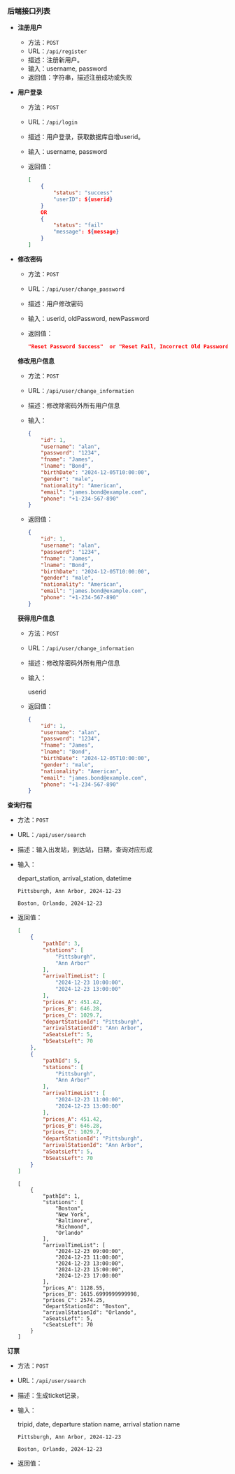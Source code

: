### 后端接口列表

- **注册用户**
  - 方法：`POST`
  - URL：`/api/register`
  - 描述：注册新用户。
  - 输入：username, password
  - 返回值：字符串，描述注册成功或失败
  
- **用户登录**
  
  - 方法：`POST`
  
  - URL：`/api/login`
  
  - 描述：用户登录，获取数据库自增userid。
  
  - 输入：username, password
  
  - 返回值：
  
    ```json
    [  
    	{
            "status": "success"
            "userID": ${userid}
        }
        OR
        {
            "status": "fail"
            "message": ${message}
        }
    ]
    ```
  
- **修改密码**
  
  - 方法：`POST`
  
  - URL：`/api/user/change_password`
  
  - 描述：用户修改密码
  
  - 输入：userid, oldPassword, newPassword 
  
  - 返回值：
  
    ```json
    "Reset Password Success"  or "Reset Fail, Incorrect Old Password"
    ```
  
    
  
  **修改用户信息**
  
  - 方法：`POST`
  
  - URL：`/api/user/change_information`
  
  - 描述：修改除密码外所有用户信息
  
  - 输入：
  
    ```json
    {
        "id": 1,
        "username": "alan",
        "password": "1234",
        "fname": "James",
        "lname": "Bond",
        "birthDate": "2024-12-05T10:00:00",
        "gender": "male",
        "nationality": "American",
        "email": "james.bond@example.com",
        "phone": "+1-234-567-890"
    }
    ```
  
    
  
  - 返回值：
  
    ```json
    {
        "id": 1,
        "username": "alan",
        "password": "1234",
        "fname": "James",
        "lname": "Bond",
        "birthDate": "2024-12-05T10:00:00",
        "gender": "male",
        "nationality": "American",
        "email": "james.bond@example.com",
        "phone": "+1-234-567-890"
    }
    ```
    
  
  **获得用户信息**
  
  - 方法：`POST`
  
  - URL：`/api/user/change_information`
  
  - 描述：修改除密码外所有用户信息
  
  - 输入：
  
    userid
  
    
  
  - 返回值：
  
    ```json
    {
        "id": 1,
        "username": "alan",
        "password": "1234",
        "fname": "James",
        "lname": "Bond",
        "birthDate": "2024-12-05T10:00:00",
        "gender": "male",
        "nationality": "American",
        "email": "james.bond@example.com",
        "phone": "+1-234-567-890"
    }
    ```
  
    

**查询行程**

- 方法：`POST`

- URL：`/api/user/search`

- 描述：输入出发站，到达站，日期，查询对应形成

- 输入：

  depart_station, arrival_station, datetime

  ```
  Pittsburgh, Ann Arbor, 2024-12-23
  ```

  ```
  Boston, Orlando, 2024-12-23
  ```

  

- 返回值：

  ```json
  [
      {
          "pathId": 3,
          "stations": [
              "Pittsburgh",
              "Ann Arbor"
          ],
          "arrivalTimeList": [
              "2024-12-23 10:00:00",
              "2024-12-23 13:00:00"
          ],
          "prices_A": 451.42,
          "prices_B": 646.28,
          "prices_C": 1029.7,
          "departStationId": "Pittsburgh",
          "arrivalStationId": "Ann Arbor",
          "aSeatsLeft": 5,
          "bSeatsLeft": 70
      },
      {
          "pathId": 5,
          "stations": [
              "Pittsburgh",
              "Ann Arbor"
          ],
          "arrivalTimeList": [
              "2024-12-23 11:00:00",
              "2024-12-23 13:00:00"
          ],
          "prices_A": 451.42,
          "prices_B": 646.28,
          "prices_C": 1029.7,
          "departStationId": "Pittsburgh",
          "arrivalStationId": "Ann Arbor",
          "aSeatsLeft": 5,
          "bSeatsLeft": 70
      }
  ]
  ```
  
  ```
  [
      {
          "pathId": 1,
          "stations": [
              "Boston",
              "New York",
              "Baltimore",
              "Richmond",
              "Orlando"
          ],
          "arrivalTimeList": [
              "2024-12-23 09:00:00",
              "2024-12-23 11:00:00",
              "2024-12-23 13:00:00",
              "2024-12-23 15:00:00",
              "2024-12-23 17:00:00"
          ],
          "prices_A": 1128.55,
          "prices_B": 1615.6999999999998,
          "prices_C": 2574.25,
          "departStationId": "Boston",
          "arrivalStationId": "Orlando",
          "aSeatsLeft": 5,
          "cSeatsLeft": 70
      }
  ]
  ```
  
  

**订票**

- 方法：`POST`

- URL：`/api/user/search`

- 描述：生成ticket记录，

- 输入：

  tripid, date, departure station name, arrival station name

  ```
  Pittsburgh, Ann Arbor, 2024-12-23
  ```

  ```
  Boston, Orlando, 2024-12-23
  ```

  

- 返回值：
